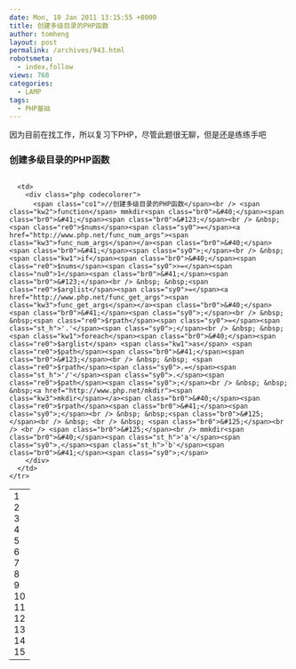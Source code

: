 ```yaml
---
date: Mon, 10 Jan 2011 13:15:55 +0000
title: 创建多级目录的PHP函数
author: tomheng
layout: post
permalink: /archives/943.html
robotsmeta:
  - index,follow
views: 768
categories:
  - LAMP
tags:
  - PHP基础
---
```

因为目前在找工作，所以复习下PHP，尽管此题很无聊，但是还是练练手吧

### 创建多级目录的PHP函数  


<div class="codecolorer-container php blackboard" style="overflow:auto;white-space:nowrap;">
  <table cellspacing="0" cellpadding="0">
    <tr>
      <td class="line-numbers">
        <div>
          1<br />2<br />3<br />4<br />5<br />6<br />7<br />8<br />9<br />10<br />11<br />12<br />13<br />14<br />15<br />
        </div>
      </td>
      
      <td>
        <div class="php codecolorer">
          <span class="co1">//创建多级目录的PHP函数</span><br /> <span class="kw2">function</span> mmkdir<span class="br0">&#40;</span><span class="br0">&#41;</span><span class="br0">&#123;</span><br /> &nbsp; <span class="re0">$nums</span><span class="sy0">=</span><a href="http://www.php.net/func_num_args"><span class="kw3">func_num_args</span></a><span class="br0">&#40;</span><span class="br0">&#41;</span><span class="sy0">;</span><br /> &nbsp; <span class="kw1">if</span><span class="br0">&#40;</span><span class="re0">$nums</span><span class="sy0">>=</span><span class="nu0">1</span><span class="br0">&#41;</span><span class="br0">&#123;</span><br /> &nbsp; &nbsp;<span class="re0">$arglist</span><span class="sy0">=</span><a href="http://www.php.net/func_get_args"><span class="kw3">func_get_args</span></a><span class="br0">&#40;</span><span class="br0">&#41;</span><span class="sy0">;</span><br /> &nbsp; &nbsp;<span class="re0">$rpath</span><span class="sy0">=</span><span class="st_h">'.'</span><span class="sy0">;</span><br /> &nbsp; &nbsp;<span class="kw1">foreach</span><span class="br0">&#40;</span><span class="re0">$arglist</span> <span class="kw1">as</span> <span class="re0">$path</span><span class="br0">&#41;</span><span class="br0">&#123;</span><br /> &nbsp; &nbsp; <span class="re0">$rpath</span><span class="sy0">.=</span><span class="st_h">'/'</span><span class="sy0">.</span><span class="re0">$path</span><span class="sy0">;</span><br /> &nbsp; &nbsp; &nbsp;<a href="http://www.php.net/mkdir"><span class="kw3">mkdir</span></a><span class="br0">&#40;</span><span class="re0">$rpath</span><span class="br0">&#41;</span><span class="sy0">;</span><br /> &nbsp; &nbsp;<span class="br0">&#125;</span><br /> &nbsp; <br /> &nbsp; <span class="br0">&#125;</span><br /> <br /> <span class="br0">&#125;</span><br /> mmkdir<span class="br0">&#40;</span><span class="st_h">'a'</span><span class="sy0">,</span><span class="st_h">'b'</span><span class="br0">&#41;</span><span class="sy0">;</span>
        </div>
      </td>
    </tr>
  </table>
</div>
